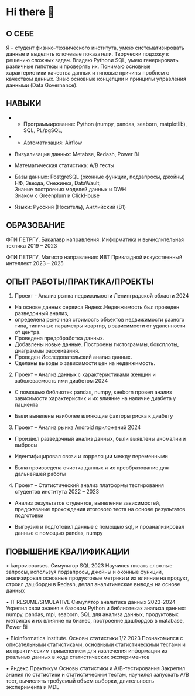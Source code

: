 # Hi there 👋

## О СЕБЕ

Я – студент физико-технического института, умею систематизировать данные и выделять ключевые показатели. Творчески
подхожу к решению сложных задач. Владею Pythonи SQL, умею генерировать различные гипотезы и проверять их. Понимаю
основные характеристики качества данных и типовые причины проблем с качеством данных. Знаю основные концепции и
принципы управления данными (Data Governance).  

## НАВЫКИ 

- + Программирование: Python (numpy, pandas, seaborn, matplotlib), SQL, PL/pgSQL,  

- + Автоматизация: Airflow
  
+ Визуализация данных: Metabse, Redash, Power BI  

+ Математическая статистика: A/B тесты  

+ Базы данных: PostgreSQL (оконные функции, подзапросы, джойны)  
              НФ, Звезда, Снежинка, DataWault,  
              Знание построения моделей данных и DWH  
              Знаком с Greenplum и ClickHouse  

+ Языки: Русский (Носитель), Английский (B1)  

## ОБРАЗОВАНИЕ  

ФТИ ПЕТРГУ, Бакалавр направления: Информатика и вычислительная техника 2019 – 2023  

ФТИ ПЕТРГУ, Магистр направления: ИВТ Прикладной искусственный интеллект 2023 – 2025  

## ОПЫТ РАБОТЫ/ПРАКТИКА/ПРОЕКТЫ  

1. Проект - Анализ рынка недвижимости Ленинградской области 2024
  
+ На основе данных сервиса Яндекс.Недвижимость был проведен разведочный анализ,
+  определена рыночная стоимость объектов недвижимости разного типа, типичные параметры квартир, в зависимости от удаленности от центра.
+  Проведена предобработка данных.
+  Добавлены новые данные. Построены гистограммы, боксплоты, диаграммы рассеивания.
+  Проведен Исследовательский анализ данных.
+  Сделаны выводы о зависимости цен на недвижимость.

2. Проект – Анализ данных с характеристиками женщин и заболеваемость ими диабетом 2024  

+ С помощью библиотек pandas, numpy, seeborn провел анализ зависимости характеристик и их влияние на наличие
диабета у пациента  

+ Были выявлены наиболее влияющие факторы риска к диабету
   
3. Проект – Анализ рынка Android приложений 2024  
 
+ Произвел разведочный анализ данных, были выявлены аномалии и выбросы  

+ Идентифицировал связи и корреляции между переменными  

+ Была произведена очистка данных и их преобразование для дальнейшей работы  

4. Проект – Статистический анализ платформы тестирования студентов института 2022 – 2023
 
+ Анализ результатов студентов, выявление зависимостей, предсказание прохождения итогового теста на основе
результатов подготовки  

+ Выгрузил и подготовил данные с помощью sql, и проанализировал данные с помощью pandas, numpy  

  
## ПОВЫШЕНИЕ КВАЛИФИКАЦИИ  

• karpov.courses. Симулятор SQL 2023
Научился писать сложные запросы, используя подзапросы, джойны и оконные функции, анализировал основные
продуктовые метрики и их влияние на продукт, строил дашборды в Redash, делал аналитические выводы на основе
данных  

• IT RESUME/SIMULATIVE Симулятор аналитика данных 2023-2024
Укрепил свои знания в базовом Python и библиотеках анализа данных: numpy, pandas, mpl, seaborn, SQL для анализа данных,
продуктовых метриках и их влияние на бизнес, построение дашбордов в matabase, Power Bi  

• Bioinformatics Institute. Основы статистики 1/2 2023
Познакомился с описательными статистиками, основными статистическими тестами и их практическим применением
для извлечения информации из реальных данных в ходе статистических экспериментов
  
• Яндекс Практикум Основы статистики и А/В-тестирования
Закрепил знания по статистики и статистическим тестам, научился запускать А/В тест, вычислять требуемый объем выборки,
длительность эксперимента и MDE
